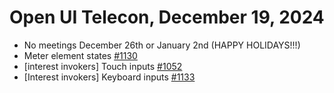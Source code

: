Open UI Telecon, December 19, 2024
===================================
  * No meetings December 26th or January 2nd (HAPPY HOLIDAYS!!!)
  * Meter element states [#1130](https://github.com/openui/open-ui/issues/1130)
  * [interest invokers] Touch inputs [#1052](https://github.com/openui/open-ui/issues/1052)
  * [Interest invokers] Keyboard inputs [#1133](https://github.com/openui/open-ui/issues/1133)

